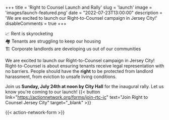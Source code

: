 +++
title = 'Right to Counsel Launch and Rally'
slug = 'launch'
image = 'images/launch-featured.png'
date = "2022-07-23T13:00:00"
description = 'We are excited to launch our Right-to-Counsel campaign in Jersey City!'
disableComments = true
+++

📈 Rent is skyrocketing   
🏘️ Tenants are struggling to keep our housing   
🏗 Corporate landlords are developing us out of our communities   

We are excited to launch our Right-to-Counsel campaign in Jersey City! Right-to-Counsel is about ensuring tenants receive legal representation with no barriers. People should have the **right** to be protected from landlord harassment, from eviction to unsafe living conditions.

Join us **Sunday, July 24th at noon by City Hall** for the inaugural rally. Let us know you're coming to our launch!
{{< button link="https://actionnetwork.org/forms/join-rtc-jc" text="Join Right to Counsel Jersey City" target="_blank" >}}

{{< action-network-form >}}


